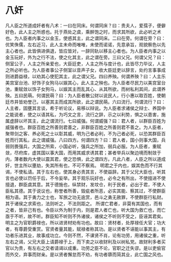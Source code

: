 # 八奸
凡人臣之所道成奸者有八术：一曰在同床。何谓同床？曰：贵夫人，爱孺子，便僻好色，此人主之所惑也。托于燕处之虞，乘醉饱之时，而求其所欲，此必听之术也。为人臣者内事之以金玉，使惑其主，此之谓同床。二曰在旁。何谓在旁？曰：优笑侏儒，左右近习，此人主未命而唯唯，未使而诺诺，先意承旨，观貌察色以先主心者也。此皆俱进俱退，皆应皆对，一辞同轨以移主心者也。为人臣者内事之以金玉玩好，外为之行不法，使之化其主，此之谓在旁。三曰父兄。何谓父兄？曰：侧室公子，人主之所亲爱也，大臣廷吏，人主之所与度计也，此皆尽力毕议，人主之所必听也。为人臣者事公子侧室以音声子女，收大臣廷吏以辞言，处约言事事成则进爵益禄，以劝其心使犯其主，此之谓父兄。四曰养殃。何谓养殃？曰：人主乐美宫室台池、好饰子女狗马以娱其心，此人主之殃也。为人臣者尽民力以美宫室台池，重赋敛以饰子女狗马，以娱其主而乱其心、从其所欲，而树私利其间，此谓养殃。五曰民萌。何谓民萌？曰：为人臣者散公财以说民人，行小惠以取百姓，使朝廷市井皆劝誉己，以塞其主而成其所欲，此之谓民萌。六曰流行。何谓流行？曰：人主者，固壅其言谈，希于听论议，易移以辩说。为人臣者求诸侯之辩士、养国中之能说者，使之以语其私，为巧文之言，流行之辞，示之以利势，惧之以患害，施属虚辞以坏其主，此之谓流行。七曰威强。何谓威强？曰：君人者，以群臣百姓为威强者也。群臣百姓之所善则君善之，非群臣百姓之所善则君不善之。为人臣者，聚带剑之客、养必死之士以彰其威，明为己者必利，不为己者必死，以恐其群臣百姓而行其私，此之谓威强。八曰四方。何谓四方？曰：君人者，国小则事大国，兵弱则畏强兵，大国之所索，小国必听，强兵之所加，弱兵必服。为人臣者，重赋敛，尽府库，虚其国以事大国，而用其威求诱其君；甚者举兵以聚边境而制敛于内，薄者数内大使以震其君，使之恐惧，此之谓四方。凡此八者，人臣之所以道成奸，世主所以壅劫，失其所有也，不可不察焉。
明君之于内也，娱其色而不行其谒，不使私请。其于左右也，使其身必责其言，不使益辞。其于父兄大臣也，听其言也必使以罚任于后，不令妄举。其于观乐玩好也，必令之有所出，不使擅进不使擅退，群臣虞其意。其于德施也，纵禁财，发坟仓，利于民者，必出于君，不使人臣私其德。其于说议也，称誉者所善，毁疵者所恶，必实其能、察其过，不使群臣相为语。其于勇力之士也，军旅之功无逾赏，邑斗之勇无赦罪，不使群臣行私财。其于诸侯之求索也，法则听之，不法则距之。
所谓亡君者，非莫有其国也，而有之者，皆非己有也。令臣以外为制于内，则是君人者亡也，听大国为救亡也，而亡亟于不听，故不听。群臣知不听则不外诸侯，诸侯之不听则不受之，臣诬其君矣。
明主之为官职爵禄也，所以进贤材劝有功也。故曰：贤材者，处厚禄任大官；功大者，有尊爵受重赏。官贤者量其能，赋禄者称其功。是以贤者不诬能以事其主，有功者乐进其业，故事成功立。今则不然，不课贤不肖，论有功劳，用诸侯之重，听左右之谒，父兄大臣上请爵禄于上，而下卖之以收财利及以树私党。故财利多者买官以为贵，有左右之交者请谒以成重。功劳之臣不论，官职之迁失谬。是以吏偷官而外交，弃事而财亲。是以贤者懈怠而不劝，有功者隳而简其业，此亡国之风也。
